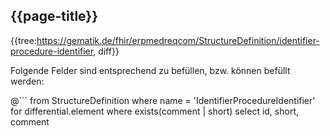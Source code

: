 ## {{page-title}}

{{tree:https://gematik.de/fhir/erpmedreqcom/StructureDefinition/identifier-procedure-identifier, diff}}

Folgende Felder sind entsprechend zu befüllen, bzw. können befüllt werden:

@```
from StructureDefinition
where name = 'IdentifierProcedureIdentifier'
for differential.element
    where exists(comment | short)
    select id, short, comment
```
